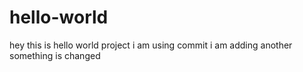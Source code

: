 # hello-world
hey this is hello world project
i am using commit
i am adding another
something is changed
